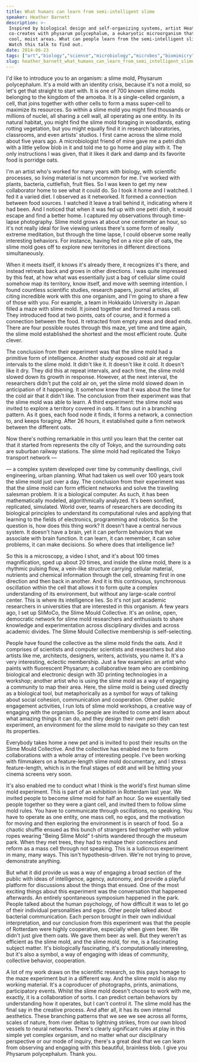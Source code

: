 ```yaml
---
title: What humans can learn from semi-intelligent slime
speaker: Heather Barnett
description: >-
 Inspired by biological design and self-organizing systems, artist Heather Barnett
 co-creates with physarum polycephalum, a eukaryotic microorganism that lives in
 cool, moist areas. What can people learn from the semi-intelligent slime mold?
 Watch this talk to find out.
date: 2014-06-23
tags: ["art","biology","science","microbiology","microbes","biomimicry","visualizations","science-and-art","collaboration","3d-printing","biotech","bacteria","crowdsourcing"]
slug: heather_barnett_what_humans_can_learn_from_semi_intelligent_slime
---
```


I'd like to introduce you to an organism: a slime mold, Physarum polycephalum. It's a mold
with an identity crisis, because it's not a mold, so let's get that straight to start
with. It is one of 700 known slime molds belonging to the kingdom of the amoeba. It is a
single-celled organism, a cell, that joins together with other cells to form a mass
super-cell to maximize its resources. So within a slime mold you might find thousands or
millions of nuclei, all sharing a cell wall, all operating as one entity. In its natural
habitat, you might find the slime mold foraging in woodlands, eating rotting vegetation,
but you might equally find it in research laboratories, classrooms, and even artists'
studios. I first came across the slime mold about five years ago. A microbiologist friend
of mine gave me a petri dish with a little yellow blob in it and told me to go home and
play with it. The only instructions I was given, that it likes it dark and damp and its
favorite food is porridge oats.

I'm an artist who's worked for many years with biology, with scientific processes, so
living material is not uncommon for me. I've worked with plants, bacteria, cuttlefish,
fruit flies. So I was keen to get my new collaborator home to see what it could do. So I
took it home and I watched. I fed it a varied diet. I observed as it networked. It formed
a connection between food sources. I watched it leave a trail behind it, indicating where
it had been. And I noticed that when it was fed up with one petri dish, it would escape
and find a better home. I captured my observations through time-lapse photography. Slime
mold grows at about one centimeter an hour, so it's not really ideal for live viewing
unless there's some form of really extreme meditation, but through the time lapse, I could
observe some really interesting behaviors. For instance, having fed on a nice pile of
oats, the slime mold goes off to explore new territories in different directions
simultaneously.

When it meets itself, it knows it's already there, it recognizes it's there, and instead
retreats back and grows in other directions. I was quite impressed by this feat, at how
what was essentially just a bag of cellular slime could somehow map its territory, know
itself, and move with seeming intention. I found countless scientific studies, research
papers, journal articles, all citing incredible work with this one organism, and I'm going
to share a few of those with you. For example, a team in Hokkaido University in Japan
filled a maze with slime mold. It joined together and formed a mass cell. They introduced
food at two points, oats of course, and it formed a connection between the food. It
retracted from empty areas and dead ends. There are four possible routes through this
maze, yet time and time again, the slime mold established the shortest and the most
efficient route. Quite clever.

The conclusion from their experiment was that the slime mold had a primitive form of
intelligence. Another study exposed cold air at regular intervals to the slime mold. It
didn't like it. It doesn't like it cold. It doesn't like it dry. They did this at repeat
intervals, and each time, the slime mold slowed down its growth in response. However, at
the next interval, the researchers didn't put the cold air on, yet the slime mold slowed
down in anticipation of it happening. It somehow knew that it was about the time for the
cold air that it didn't like. The conclusion from their experiment was that the slime mold
was able to learn. A third experiment: the slime mold was invited to explore a territory
covered in oats. It fans out in a branching pattern. As it goes, each food node it finds,
it forms a network, a connection to, and keeps foraging. After 26 hours, it established
quite a firm network between the different oats.

Now there's nothing remarkable in this until you learn that the center oat that it started
from represents the city of Tokyo, and the surrounding oats are suburban railway stations.
The slime mold had replicated the Tokyo transport network — 

— a complex system developed over time by community dwellings, civil engineering, urban
planning. What had taken us well over 100 years took the slime mold just over a day. The
conclusion from their experiment was that the slime mold can form efficient networks and
solve the traveling salesman problem. It is a biological computer. As such, it has been
mathematically modeled, algorithmically analyzed. It's been sonified, replicated,
simulated. World over, teams of researchers are decoding its biological principles to
understand its computational rules and applying that learning to the fields of
electronics, programming and robotics. So the question is, how does this thing work? It
doesn't have a central nervous system. It doesn't have a brain, yet it can perform
behaviors that we associate with brain function. It can learn, it can remember, it can
solve problems, it can make decisions. So where does that intelligence
lie?

So this is a microscopy, a video I shot, and it's about 100 times magnification, sped up
about 20 times, and inside the slime mold, there is a rhythmic pulsing flow, a vein-like
structure carrying cellular material, nutrients and chemical information through the cell,
streaming first in one direction and then back in another. And it is this continuous,
synchronous oscillation within the cell that allows it to form quite a complex
understanding of its environment, but without any large-scale control center. This is
where its intelligence lies. So it's not just academic researchers in universities that are
interested in this organism. A few years ago, I set up SliMoCo, the Slime Mould
Collective. It's an online, open, democratic network for slime mold researchers and
enthusiasts to share knowledge and experimentation across disciplinary divides and across
academic divides. The Slime Mould Collective membership is self-selecting.

People have found the collective as the slime mold finds the oats. And it comprises of
scientists and computer scientists and researchers but also artists like me, architects,
designers, writers, activists, you name it. It's a very interesting, eclectic membership.
Just a few examples: an artist who paints with fluorescent Physarum; a collaborative team
who are combining biological and electronic design with 3D printing technologies in a
workshop; another artist who is using the slime mold as a way of engaging a community to
map their area. Here, the slime mold is being used directly as a biological tool, but
metaphorically as a symbol for ways of talking about social cohesion, communication and
cooperation. Other public engagement activities, I run lots of slime mold workshops, a
creative way of engaging with the organism. So people are invited to come and learn about
what amazing things it can do, and they design their own petri dish experiment, an
environment for the slime mold to navigate so they can test its properties.

Everybody takes home a new pet and is invited to post their results on the Slime Mould
Collective. And the collective has enabled me to form collaborations with a whole array of
interesting people. I've been working with filmmakers on a feature-length slime mold
documentary, and I stress feature-length, which is in the final stages of edit and will be
hitting your cinema screens very soon. 

It's also enabled me to conduct what I think is the world's first human slime mold
experiment. This is part of an exhibition in Rotterdam last year. We invited people to
become slime mold for half an hour. So we essentially tied people together so they were a
giant cell, and invited them to follow slime mold rules. You have to communicate through
oscillations, no speaking. You have to operate as one entity, one mass cell, no egos, and
the motivation for moving and then exploring the environment is in search of food. So a
chaotic shuffle ensued as this bunch of strangers tied together with yellow ropes wearing
"Being Slime Mold" t-shirts wandered through the museum park. When they met trees, they
had to reshape their connections and reform as a mass cell through not speaking. This is a
ludicrous experiment in many, many ways. This isn't hypothesis-driven. We're not trying to
prove, demonstrate anything.

But what it did provide us was a way of engaging a broad section of the public with ideas
of intelligence, agency, autonomy, and provide a playful platform for discussions about
the things that ensued. One of the most exciting things about this experiment was the
conversation that happened afterwards. An entirely spontaneous symposium happened in the
park. People talked about the human psychology, of how difficult it was to let go of their
individual personalities and egos. Other people talked about bacterial communication. Each
person brought in their own individual interpretation, and our conclusion from this
experiment was that the people of Rotterdam were highly cooperative, especially when given
beer. We didn't just give them oats. We gave them beer as well. But they weren't as
efficient as the slime mold, and the slime mold, for me, is a fascinating subject matter.
It's biologically fascinating, it's computationally interesting, but it's also a symbol, a
way of engaging with ideas of community, collective behavior, cooperation.

A lot of my work draws on the scientific research, so this pays homage to the maze
experiment but in a different way. And the slime mold is also my working material. It's a
coproducer of photographs, prints, animations, participatory events. Whilst the slime mold
doesn't choose to work with me, exactly, it is a collaboration of sorts. I can predict
certain behaviors by understanding how it operates, but I can't control it. The slime mold
has the final say in the creative process. And after all, it has its own internal
aesthetics. These branching patterns that we see we see across all forms, scales of
nature, from river deltas to lightning strikes, from our own blood vessels to neural
networks. There's clearly significant rules at play in this simple yet complex organism,
and no matter what our disciplinary perspective or our mode of inquiry, there's a great
deal that we can learn from observing and engaging with this beautiful, brainless blob. I
give you Physarum polycephalum. Thank you.

<!--
ad_duration=3.33
comment_count=65
event="TEDSalon Berlin 2014"
external_start_time=0
intro_duration=11.82
is_subtitle_required="False"
is_talk_featured="True"
language="en"
language_swap="False"
native_language="en"
number_of_related_talks=6
number_of_speakers=1
number_of_subtitled_videos=26
number_of_tags=13
number_of_talk_download_languages=26
number_of_talk_more_resources=0
number_of_talk_recommendations=0
number_of_talks_take_actions=0
post_ad_duration=0.83
published_timestamp="2014-07-17 15:29:46"
recording_date="2014-06-23"
speaker_description="Artist"
speaker_is_published=1
speaker_name="Heather Barnett"
talk_name="What humans can learn from semi-intelligent slime"
talks_tags=["art","biology","science","microbiology","microbes","biomimicry","visualizations","science-and-art","collaboration","3d-printing","biotech","bacteria","crowdsourcing"]
url_audio="https://download.ted.com/talks/HeatherBarnett_2014S.mp3?apikey=acme-roadrunner"
url_photo_speaker="https://pe.tedcdn.com/images/ted/c29e001f71c85d9d8421dad3bdcc6f4ee141f62d_254x191.jpg"
url_photo_talk="https://pe.tedcdn.com/images/ted/9154bb2461198f7996599fb90777ddd5d651e3b7_2400x1800.jpg"
url_webpage="https://www.ted.com/talks/heather_barnett_what_humans_can_learn_from_semi_intelligent_slime"
video_type_name="TED Stage Talk"
-->